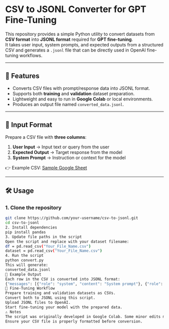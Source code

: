 # CSV to JSONL Converter for GPT Fine-Tuning

This repository provides a simple Python utility to convert datasets from **CSV format** into **JSONL format** required for **GPT fine-tuning**.  
It takes user input, system prompts, and expected outputs from a structured CSV and generates a `.jsonl` file that can be directly used in OpenAI fine-tuning workflows.

---

## 🚀 Features
- Converts CSV files with prompt/response data into JSONL format.  
- Supports both **training** and **validation** dataset preparation.  
- Lightweight and easy to run in **Google Colab** or local environments.  
- Produces an output file named `converted_data.jsonl`.  

---

## 📂 Input Format
Prepare a CSV file with **three columns**:

1. **User Input** → Input text or query from the user  
2. **Expected Output** → Target response from the model  
3. **System Prompt** → Instruction or context for the model  

👉 Example CSV: [Sample Google Sheet](https://docs.google.com/spreadsheets/d/1TcqFX9MIL1p7K6W5FRsFLww0i1bgyS00pfNqFlaeWbc/edit?usp=sharing)  

---

## 🛠️ Usage

### 1. Clone the repository
```bash
git clone https://github.com/your-username/csv-to-jsonl.git
cd csv-to-jsonl
2. Install dependencies
pip install pandas
3. Update file paths in the script
Open the script and replace with your dataset filename:
df = pd.read_csv("Your_File_Name.csv")
dataset = pd.read_csv("Your_File_Name.csv")
4. Run the script
python convert.py
This will generate:
converted_data.jsonl
📑 Example Output
Each row in the CSV is converted into JSONL format:
{"messages": [{"role": "system", "content": "System prompt"}, {"role": "user", "content": "User input"}, {"role": "assistant", "content": "Expected output"}]}
🎯 Fine-Tuning Workflow
Prepare training and validation datasets as CSVs.
Convert both to JSONL using this script.
Upload JSONL files to OpenAI.
Start fine-tuning your model with the prepared data.
⚠️ Notes
The script was originally developed in Google Colab. Some minor edits may be required if running in other environments.
Ensure your CSV file is properly formatted before conversion.

